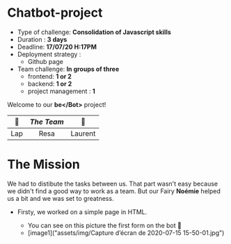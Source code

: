 # **Chatbot-project**


- Type of challenge: **Consolidation of Javascript skills**  
- Duration : **3 days**  
- Deadline: **17/07/20 H:17PM**
- Deployment strategy :
    - Github page
- Team challenge: **In groups of three** 
    - frontend: **1 or 2**
    - backend: **1 or 2**
    - project management : **1**


Welcome to our **be&lt;&sol;</a>Bot&gt;** project!

| :robot: | *The Team* | :robot: |  
| :-----: | :-----: | :-----: |
| Lap | Resa | Laurent |


# **The Mission**  

We had to distibute the tasks between us. That part wasn't easy because we didn't find a good way to work as a team. But our Fairy **Noémie** helped us a bit and we was set to greatness.  
  


- Firsty, we worked on a simple page in HTML.  

    - You can see on this picture the first form on the bot :robot:
    -   [image1]("assets/img/Capture d’écran de 2020-07-15 15-50-01.jpg")
